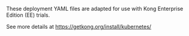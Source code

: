These deployment YAML files are adapted for use with Kong Enterprise Edition (EE) trials.

See more details at https://getkong.org/install/kubernetes/
